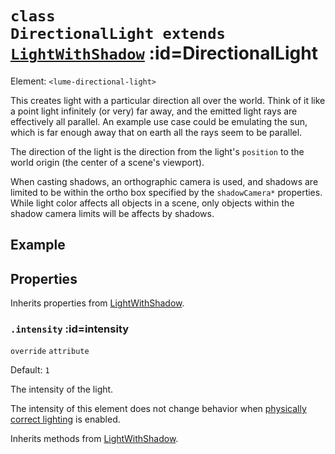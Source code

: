 
# <code>class <b>DirectionalLight</b> extends [LightWithShadow](LightWithShadow.md)</code> :id=DirectionalLight

Element: `<lume-directional-light>`

This creates light with a particular direction all over the world. Think of
it like a point light infinitely (or very) far away, and the emitted light
rays are effectively all parallel. An example use case could be emulating
the sun, which is far enough away that on earth all the rays seem to be
parallel.

The direction of the light is the direction from the light's
`position` to the world origin (the center of a scene's viewport).

When casting shadows, an orthographic camera is used, and shadows are limited
to be within the ortho box specified by the `shadowCamera*` properties. While
light color affects all objects in a scene, only objects within the shadow
camera limits will be affects by shadows.

## Example

<div id="example"></div>

<script type="application/javascript">
  new Vue({
    el: '#example',
    template: '<live-code :template="code" mode="html>iframe" :debounce="200" />',
    data: { code: directionalLightExample() },
  })
</script>

## Properties

Inherits properties from [LightWithShadow](LightWithShadow.md).


### <code>.<b>intensity</b></code> :id=intensity

`override` `attribute`

Default: `1`

The intensity of the light.

The intensity of this element does not change behavior when [physically
correct lighting](../core/Scene#physicallycorrectlights) is enabled.
        



Inherits methods from [LightWithShadow](LightWithShadow.md).


        